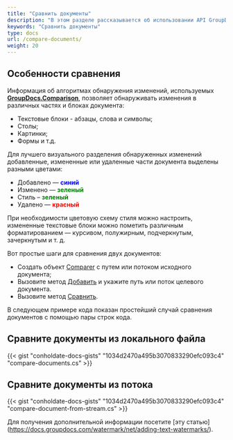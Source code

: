 ```yaml
---
title: "Сравнить документы"
description: "В этом разделе рассказывается об использовании API GroupDocs.Comparison, который является частью Conholdate.Total для .NET. В статье ниже показано, как можно просто сравнивать документы."
keywords: "Сравнить документы"
type: docs
url: /compare-documents/
weight: 20
---
```

## Особенности сравнения

Информация об алгоритмах обнаружения изменений, используемых **[GroupDocs.Comparison](https://products.groupdocs.com/comparison/net)**, позволяет обнаруживать изменения в различных частях и блоках документа:

* Текстовые блоки - абзацы, слова и символы;
* Столы;
* Картинки;
* Формы и т.д.
    

Для лучшего визуального разделения обнаруженных изменений добавленные, измененные или удаленные части документа выделены разными цветами:

* Добавлено — <font color="blue">**синий**</font>
* Изменено — <font color="green">**зеленый**</font>
* Стиль – <font color="green">**зеленый**</font>
* Удалено — <font color="red">**красный**</font>

При необходимости цветовую схему стиля можно настроить, измененные текстовые блоки можно пометить различным форматированием — курсивом, полужирным, подчеркнутым, зачеркнутым и т. д.

Вот простые шаги для сравнения двух документов:
* Создать объект [Comparer](https://apireference.groupdocs.com/net/comparison/groupdocs.comparison/comparer) с путем или потоком исходного документа;
* Вызовите метод [Добавить](https://apireference.groupdocs.com/net/comparison/groupdocs.comparison/comparer/methods/add/index) и укажите путь или поток целевого документа.
* Вызовите метод [Сравнить](https://apireference.groupdocs.com/net/comparison/groupdocs.comparison/comparer/methods/compare/index).

В следующем примере кода показан простейший случай сравнения документов с помощью пары строк кода.

## Сравните документы из локального файла

{{< gist "conholdate-docs-gists" "1034d2470a495b3070833290efc093c4" "compare-documents.cs" >}}




## Сравните документы из потока

{{< gist "conholdate-docs-gists" "1034d2470a495b3070833290efc093c4" "compare-document-from-stream.cs" >}}

Для получения дополнительной информации посетите [эту статью] (https://docs.groupdocs.com/watermark/net/adding-text-watermarks/).




